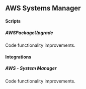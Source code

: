 ## AWS Systems Manager

#### Scripts

##### AWSPackageUpgrade

Code functionality improvements.

#### Integrations

##### AWS - System Manager

Code functionality improvements.
